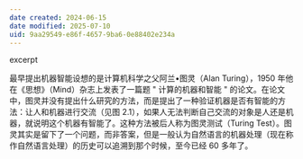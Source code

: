 ```yaml
---
date created: 2024-06-15
date modified: 2025-07-10
uid: 9aa29549-e86f-4657-9ba6-0e88402e234a
---
```


excerpt

<!-- more -->

最早提出机器智能设想的是计算机科学之父阿兰•图灵（Alan Turing），1950 年他在《思想》（Mind）杂志上发表了一篇题 " 计算的机器和智能 " 的论文。在论文中，图灵并没有提出什么研究的方法，而是提出了一种验证机器是否有智能的方法：让人和机器进行交流（见图 2.1），如果人无法判断自己交流的对象是人还是机器，就说明这个机器有智能了。这种方法被后人称为图灵测试（Turing Test）。图灵其实是留下了一个问题，而非答案，但是一般认为自然语言的机器处理（现在称作自然语言处理）的历史可以追溯到那个时候，至今已经 60 多年了。
